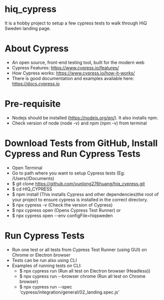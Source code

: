 # hiq_cypress #
It is a hobby project to setup a few cypress tests to walk through HiQ Sweden landing page.

# About Cypress #
* An open source, front-end testing tool, built for the modern web
* Cypress Features: https://www.cypress.io/features/
* How Cypress works: https://www.cypress.io/how-it-works/ 
* There is good documentation and examples available here: https://docs.cypress.io

# Pre-requisite #
* Nodejs should be installed (https://nodejs.org/en/). It also installs npm.
* Check version of node (node -v) and npm (npm -v) from terminal

# Download Tests from GitHub, Install Cypress and Run Cypress Tests #
* Open Terminal
* Go to path where you want to setup Cypress tests (Eg: /Users/<user>/Documents)
* $ git clone https://github.com/yunlong276huang/hiq_cypress.git
* $ cd HIQ_CYPRESS
* $ npm install (This installs Cypress and other dependencies)the root of your project to ensure cypress is installed in the correct directory.
* $ npx cypress -v (Check the version of Cypress)
* $ npx cypress open  (Opens Cypress Test Runner) or
* $ npx cypress open --env configFile=hiqsweden

# Run Cypress Tests #
* Run one test or all tests from Cypress Test Runner (using GUI) on Chrome or Electron browser
* Tests can be run also using CLI
* Examples of running tests on CLI: 
    * $ npx cypress run (Run all test on Electron browser (Headless))
    * $ npx cypress run --browser chrome (Run all test on Chrome browser)
    * $ npx cypress run --spec 'cypress/integration/general/02_landing.spec.js'

